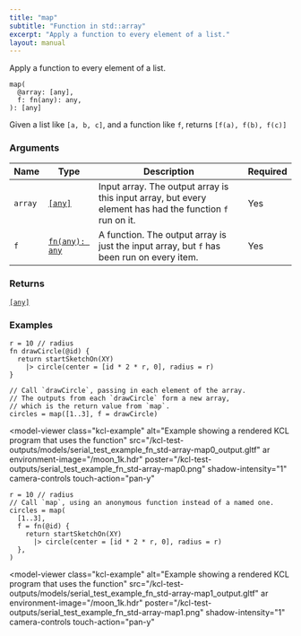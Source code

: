 ```yaml
---
title: "map"
subtitle: "Function in std::array"
excerpt: "Apply a function to every element of a list."
layout: manual
---
```


Apply a function to every element of a list.

```kcl
map(
  @array: [any],
  f: fn(any): any,
): [any]
```

Given a list like `[a, b, c]`, and a function like `f`, returns
`[f(a), f(b), f(c)]`

### Arguments

| Name | Type | Description | Required |
|----------|------|-------------|----------|
| `array` | [`[any]`](/docs/kcl-std/types/std-types-any) | Input array. The output array is this input array, but every element has had the function `f` run on it. | Yes |
| `f` | [`fn(any): any`](/docs/kcl-std/types/std-types-fn) | A function. The output array is just the input array, but `f` has been run on every item. | Yes |

### Returns

[`[any]`](/docs/kcl-std/types/std-types-any)


### Examples

```kcl
r = 10 // radius
fn drawCircle(@id) {
  return startSketchOn(XY)
    |> circle(center = [id * 2 * r, 0], radius = r)
}

// Call `drawCircle`, passing in each element of the array.
// The outputs from each `drawCircle` form a new array,
// which is the return value from `map`.
circles = map([1..3], f = drawCircle)

```


<model-viewer
  class="kcl-example"
  alt="Example showing a rendered KCL program that uses the  function"
  src="/kcl-test-outputs/models/serial_test_example_fn_std-array-map0_output.gltf"
  ar
  environment-image="/moon_1k.hdr"
  poster="/kcl-test-outputs/serial_test_example_fn_std-array-map0.png"
  shadow-intensity="1"
  camera-controls
  touch-action="pan-y"
>
</model-viewer>

```kcl
r = 10 // radius
// Call `map`, using an anonymous function instead of a named one.
circles = map(
  [1..3],
  f = fn(@id) {
    return startSketchOn(XY)
      |> circle(center = [id * 2 * r, 0], radius = r)
  },
)

```


<model-viewer
  class="kcl-example"
  alt="Example showing a rendered KCL program that uses the  function"
  src="/kcl-test-outputs/models/serial_test_example_fn_std-array-map1_output.gltf"
  ar
  environment-image="/moon_1k.hdr"
  poster="/kcl-test-outputs/serial_test_example_fn_std-array-map1.png"
  shadow-intensity="1"
  camera-controls
  touch-action="pan-y"
>
</model-viewer>


